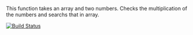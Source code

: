 This function takes an array and two numbers. Checks the multiplication
of the numbers and searchs that in array.

[![Build Status](https://travis-ci.org/bduman3/demoapp.svg?branch=master)](https://travis-ci.org/bduman3/demoapp)

